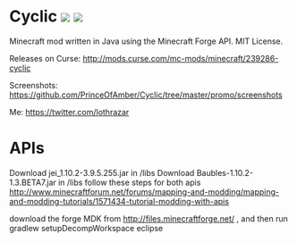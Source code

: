 
# Cyclic [![](http://cf.way2muchnoise.eu/239286.svg)](https://minecraft.curseforge.com/projects/cyclic) [![](http://cf.way2muchnoise.eu/versions/239286.svg)](https://minecraft.curseforge.com/projects/cyclic)

Minecraft mod written in Java using the Minecraft Forge API.  MIT License.


Releases on Curse: http://mods.curse.com/mc-mods/minecraft/239286-cyclic

Screenshots: https://github.com/PrinceOfAmber/Cyclic/tree/master/promo/screenshots

Me: https://twitter.com/lothrazar


# APIs

Download jei_1.10.2-3.9.5.255.jar in /libs
Download Baubles-1.10.2-1.3.BETA7.jar in /libs
follow these steps for both apis http://www.minecraftforum.net/forums/mapping-and-modding/mapping-and-modding-tutorials/1571434-tutorial-modding-with-apis

download the forge MDK from http://files.minecraftforge.net/ , and then run
gradlew setupDecompWorkspace eclipse
